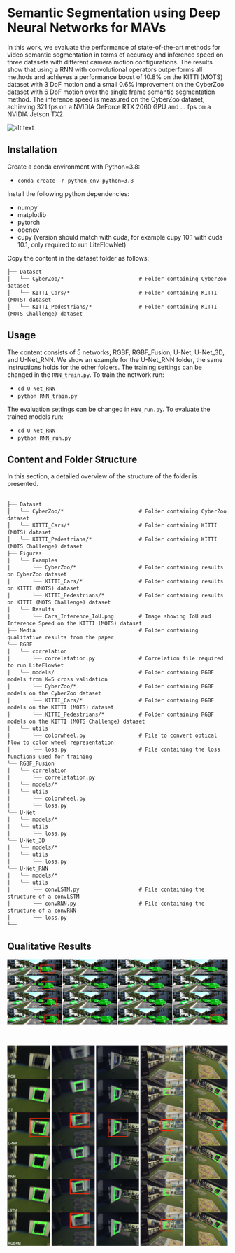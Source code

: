 # Semantic Segmentation using Deep Neural Networks for MAVs


In this work, we evaluate the performance of state-of-the-art methods for video semantic segmentation in terms of accuracy and inference speed on three datasets with different camera motion configurations. The results show that using a RNN with convolutional operators outperforms all methods and achieves a performance boost of 10.8% on the KITTI (MOTS) dataset with 3 DoF motion and a small 0.6% improvement on the CyberZoo dataset with 6 DoF motion over the single  frame semantic segmentation method. The inference speed is measured on the CyberZoo dataset, achieving 321 fps on a NVIDIA GeForce RTX 2060 GPU and ... fps on a NVIDIA Jetson TX2.

![alt text](https://github.com/tommyvtran97/MAV-Segmentation/blob/master/Media/MAVRNN.png)

## Installation
Create a conda environment with Python=3.8:

- `conda create -n python_env python=3.8`

Install the following python dependencies:

* numpy
* matplotlib
* pytorch
* opencv
* cupy (version should match with cuda, for example cupy 10.1 with cuda 10.1, only required to run LiteFlowNet)

Copy the content in the dataset folder as follows:
```
├── Dataset
│   └── CyberZoo/*                        # Folder containing CyberZoo dataset
│   └── KITTI_Cars/*                      # Folder containing KITTI (MOTS) dataset
│   └── KITTI_Pedestrians/*               # Folder containing KITTI (MOTS Challenge) dataset

```

## Usage 
The content consists of 5 networks, RGBF, RGBF_Fusion, U-Net, U-Net_3D, and U-Net_RNN. We show an example for the U-Net_RNN folder, the same instructions holds for the other folders. The training settings can be changed in the `RNN_train.py`. To train the network run:

- `cd U-Net_RNN`
- `python RNN_train.py`

The evaluation settings can be changed in `RNN_run.py`. To evaluate the trained models run:
- `cd U-Net_RNN`
- `python RNN_run.py`

## Content and Folder Structure
In this section, a detailed overview of the structure of the folder is presented.
```

├── Dataset
│   └── CyberZoo/*                        # Folder containing CyberZoo dataset
│   └── KITTI_Cars/*                      # Folder containing KITTI (MOTS) dataset
│   └── KITTI_Pedestrians/*               # Folder containing KITTI (MOTS Challenge) dataset
├── Figures
│   └── Examples
│       └── CyberZoo/*                    # Folder containing results on CyberZoo dataset
│       └── KITTI_Cars/*                  # Folder containing results on KITTI (MOTS) dataset
│       └── KITTI_Pedestrians/*           # Folder containing results on KITTI (MOTS Challenge) dataset
│   └── Results
│       └── Cars_Inference_IoU.png        # Image showing IoU and Inference Speed on the KITTI (MOTS) dataset
├── Media                                 # Folder containing qualitative results from the paper
└── RGBF
│   └── correlation
│       └── correlatation.py              # Correlation file required to run LiteFlowNet
│   └── models/                           # Folder containing RGBF models from K=5 cross validation
│       └── CyberZoo/*                    # Folder containing RGBF models on the CyberZoo dataset
│       └── KITTI_Cars/*                  # Folder containing RGBF models on the KITTI (MOTS) dataset
│       └── KITTI_Pedestrians/*           # Folder containing RGBF models on the KITTI (MOTS Challenge) dataset
│   └── utils  
│       └── colorwheel.py                 # File to convert optical flow to color wheel representation
│       └── loss.py                       # File containing the loss functions used for training
└── RGBF_Fusion
│   └── correlation
│       └── correlatation.py                    
│   └── models/*
│   └── utils
│       └── colorwheel.py                      
│       └── loss.py  
└── U-Net
│   └── models/*
│   └── utils
│       └── loss.py  
└── U-Net_3D
│   └── models/*
│   └── utils
│       └── loss.py
└── U-Net_RNN
│   └── models/*
│   └── utils
│       └── convLSTM.py                   # File containing the structure of a convLSTM
│       └── convRNN.py                    # File containing the structure of a convRNN
│       └── loss.py
└── 

```

## Qualitative Results

![alt text](https://github.com/tommyvtran97/MAV-Segmentation/blob/master/Media/Cars_General_Marked_Red.png) 

&nbsp;
&nbsp;
&nbsp;

![alt text](https://github.com/tommyvtran97/MAV-Segmentation/blob/master/Media/CyberZoo_Normal_1_Marked_Red.png)


